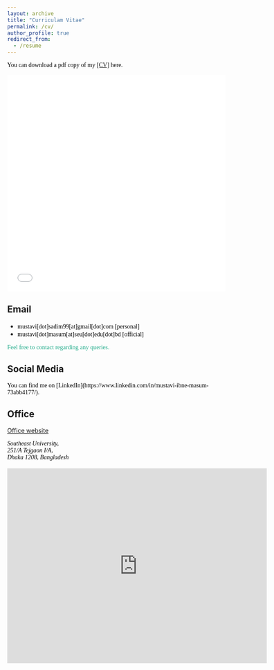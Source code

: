 ```yaml
---
layout: archive
title: "Curriculam Vitae"
permalink: /cv/
author_profile: true
redirect_from:
  - /resume
---
```

<span style="color:black; font-family:Georgia;">You can download a pdf copy of my <a href="../files/CV/cv of Mustavi_Ibne_Masum.pdf">[CV]</a> here.</span>

<iframe src="/files/CV/cv of Mustavi_Ibne_Masum.pdf" width="100%" height="500" frameborder="no" border="0" marginwidth="0" marginheight="0"></iframe>

<br>


## Email
+ <span style="font-family:Trebuchet MS; color:black;">mustavi[dot]sadim99[at]gmail[dot]com [personal] </span><br/>
+ <span style="font-family:Trebuchet MS; color:black;">mustavi[dot]masum[at]seu[dot]edu[dot]bd [official] </span><br/>
<!-- + <span style="font-family:Trebuchet MS; color:black;">mustavi[at]rite[dot]com[dot]bd [official] </span><br/> -->
<!-- + <span style="font-family:Trebuchet MS; color:black;"> [official] </span> -->

<span style="color:#1FAB89; font-family:Georgia;">Feel free to contact regarding any queries.</span><br>
## Social Media
<span style="color:black; font-family:Georgia;">
You can find me on [LinkedIn](https://www.linkedin.com/in/mustavi-ibne-masum-73abb4177/).
</span>

## Office
[Office website](https://seu.edu.bd/)
<address>
<span style="color:black; font-family:Georgia;">
Southeast University,<br>
251/A Tejgaon I/A,<br>
Dhaka 1208, Bangladesh
</span> 
</address> 
<br/>

<iframe src="https://www.google.com/maps/embed?pb=!1m18!1m12!1m3!1d3651.3834295788793!2d90.4048154!3d23.7693568!2m3!1f0!2f0!3f0!3m2!1i1024!2i768!4f13.1!3m3!1m2!1s0x3755c70e4508a1f7%3A0x4e6fd719b838721!2sSoutheast%20University!5e0!3m2!1sen!2sbd!4v1753423709389!5m2!1sen!2sbd" width="600" height="450" style="border:0;" allowfullscreen="" loading="lazy" referrerpolicy="no-referrer-when-downgrade"></iframe>
